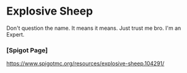 # Explosive Sheep
Don't question the name. It means it means. Just trust me bro. I'm an Expert.

### [Spigot Page]

https://www.spigotmc.org/resources/explosive-sheep.104291/
